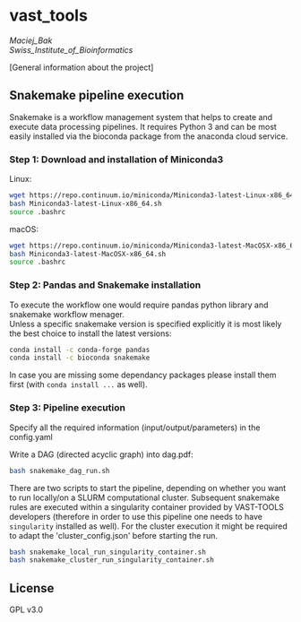 # vast_tools
*Maciej_Bak  
Swiss_Institute_of_Bioinformatics*

[General information about the project]

## Snakemake pipeline execution
Snakemake is a workflow management system that helps to create and execute data processing pipelines. It requires Python 3 and can be most easily installed via the bioconda package from the anaconda cloud service.

### Step 1: Download and installation of Miniconda3
Linux:
  ```bash
  wget https://repo.continuum.io/miniconda/Miniconda3-latest-Linux-x86_64.sh
  bash Miniconda3-latest-Linux-x86_64.sh
  source .bashrc
  ```

macOS:
  ```bash
  wget https://repo.continuum.io/miniconda/Miniconda3-latest-MacOSX-x86_64.sh
  bash Miniconda3-latest-MacOSX-x86_64.sh
  source .bashrc
  ```

### Step 2: Pandas and Snakemake installation

To execute the workflow one would require pandas python library and snakemake workflow menager.  
Unless a  specific snakemake version is specified explicitly it is most likely the best choice to install the latest versions:
  ```bash
  conda install -c conda-forge pandas
  conda install -c bioconda snakemake
  ```

In case you are missing some dependancy packages please install them first (with `conda install ...` as well).

### Step 3: Pipeline execution
Specify all the required information (input/output/parameters) in the config.yaml 

Write a DAG (directed acyclic graph) into dag.pdf:
  ```bash
  bash snakemake_dag_run.sh
  ```

There are two scripts to start the pipeline, depending on whether you want to run locally/on a SLURM computational cluster. Subsequent snakemake rules are executed within a singularity container provided by VAST-TOOLS developers (therefore in order to use this pipeline one needs to have `singularity` installed as well). For the cluster execution it might be required to adapt the 'cluster_config.json' before starting the run.
  ```bash
  bash snakemake_local_run_singularity_container.sh
  bash snakemake_cluster_run_singularity_container.sh
  ```

## License

GPL v3.0